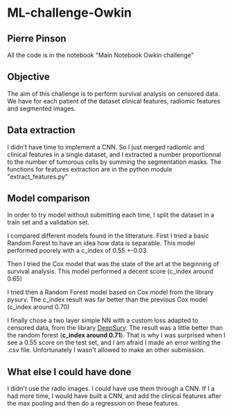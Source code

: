 # ML-challenge-Owkin
## Pierre Pinson
All the code is in the notebook "Main Notebook Owkin challenge"
## Objective
The aim of this challenge is to perform survival analysis on censored data. 
We have for each patient of the dataset clinical features, radiomic features and segmented images.

## Data extraction
I didn't have time to implement a CNN. So I just merged radiomic and clinical features in a single dataset, and I extracted a number proportionnal to the number of tumorous cells by summing the segmentation masks. 
The functions for features extraction are in the python module "extract_features.py"

## Model comparison
In order to try model without submitting each time, I split the dataset in a train set and a validation set. 

I compared different models found in the litterature. First I tried a basic Random Forest to have an idea how data is separable. This model performed poorely with a c_index of 0.55 +-0.03.

Then I tried the Cox model that was the state of the art at the beginning of survival analysis. 
This model performed a decent score (c_index around 0.65)

I tried then a Random Forest model based on Cox model from the library pysurv. The c_index result was far better than the previous Cox model (c_index around 0.70)

I finally chose a two layer simple NN with a custom loss adapted to censored data, from the library [DeepSurv](https://arxiv.org/abs/1606.00931). The result was a little better than the random forest (**c_index around 0.71**). That is why I was surprised when I see a 0.55 score on the test set, and I am afraid I made an error writing the .csv file. Unfortunately I wasn't allowed to make an other submission.

## What else I could have done
I didn't use the radio images. I could have use them through a CNN. If I a had more time, I would have built a CNN, and add the clinical features after the max pooling and then do a regression on these features. 
